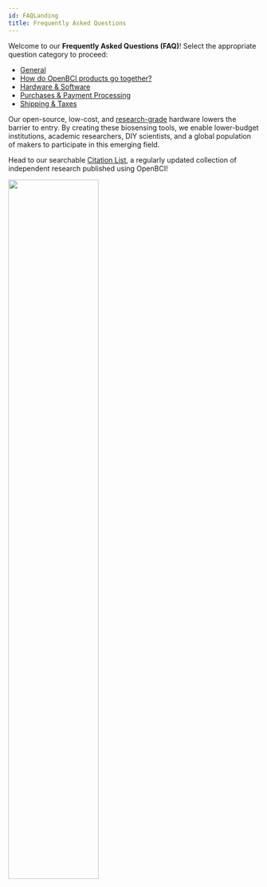 ```yaml
---
id: FAQLanding
title: Frequently Asked Questions
---
```


Welcome to our **Frequently Asked Questions (FAQ)**! Select the appropriate question category to proceed:

- [General](FAQ/01-GeneralFrequentlyAskedQuestions.md)
- [How do OpenBCI products go together?](FAQ/02-HowProductsGoTogether.md)
- [Hardware & Software](FAQ/03-HardwareFAQ.md)
- [Purchases & Payment Processing](FAQ/04-PaymentFAQ.md)
- [Shipping & Taxes](FAQ/05-ShippingFAQ.md)

Our open-source, low-cost, and [research-grade](https://arxiv.org/pdf/1606.02438.pdf) hardware lowers the barrier to entry. By creating these biosensing tools, we enable lower-budget institutions, academic researchers, DIY scientists, and a global population of makers to participate in this emerging field.

Head to our searchable [Citation List](https://www.openbci.com/citations), a regularly updated collection of independent research published using OpenBCI!

<img src="https://raw.githubusercontent.com/OpenBCI/Docs/master/assets/images/Ganglion_Tutorial_Screenshot.png" width="60%" />
